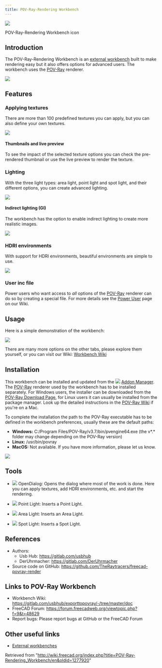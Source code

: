 ```yaml
---
title: POV-Ray-Rendering Workbench
---
```


![](/images/POV-Ray-Rendering_workbench_icon.svg)

POV-Ray-Rendering Workbench icon

## Introduction

The POV-Ray-Rendering Workbench is an [external workbench](/External_workbenches "External workbenches") built to make rendering easy but it also offers options for advanced users. The workbench uses the [POV-Ray](http://www.povray.org/) renderer.

![](/images/POV-Ray-Rendering_Example.png)

## Features

### Applying textures

There are more than 100 predefined textures you can apply, but you can also define your own textures.

![](/images/POV-Ray-Rendering_Textures.png)

#### Thumbnails and live preview

To see the impact of the selected texture options you can check the pre-rendered thumbnail or use the live preview to render the texture.

### Lighting

With the three light types: area light, point light and spot light, and their different options, you can create advanced lighting.

![](/images/POV-Ray-Rendering_Lights.png)

#### Indirect lighting (GI)

The workbench has the option to enable indirect lighting to create more realistic images.

![](/images/POV-Ray-Rendering_IndirectLighting.png)

### HDRI environments

With support for HDRI environments, beautiful environments are simple to use.

![](/images/POV-Ray-Rendering_HDRI.png)

### User inc file

Power users who want access to _all_ options of the [POV-Ray](http://www.povray.org/) renderer can do so by creating a special file. For more details see the [Power User](https://gitlab.com/usbhub/exporttopovray/-/blob/master/doc/PowerUser.md) page on our Wiki.

## Usage

Here is a simple demonstration of the workbench:

![](/images/POV-Ray-Rendering_Demo.gif)

There are many more options on the other tabs, please explore them yourself, or you can visit our Wiki: [Workbench Wiki](https://gitlab.com/usbhub/exporttopovray/-/tree/master/doc)

## Installation

This workbench can be installed and updated from the ![](/images/AddonManager.svg) [Addon Manager](/Std_AddonMgr "Std AddonMgr"). The [POV-Ray](http://www.povray.org/) renderer used by the workbench has to be installed separately. For Windows users, the installer can be downloaded from the [POV-Ray Download Page](https://www.povray.org/download/), for Linux users it can usually be installed from the package manager. Look up the detailed instructions in the [POV-Ray Wiki](https://wiki.povray.org/content/HowTo:Install_POV) if you're on a Mac.

To complete the installation the path to the POV-Ray executable has to be defined in the workbench preferences, usually these are the default paths:

- **Windows:** C:/Program Files/POV-Ray/v3.7/bin/pvengine64.exe (the v\*.\* folder may change depending on the POV-Ray version)
- **Linux:** /usr/bin/povray
- **MacOS:** Not available. If you have more information, please let us know.

![](/images/POV-Ray-Rendering_ExePath.png)

## Tools

- ![](/images/POV-Ray-Rendering_OpenDialog.svg) OpenDialog: Opens the dialog where most of the work is done. Here you can apply textures, add HDRI environments, etc. and start the rendering.

- ![](/images/POV-Ray-Rendering_PointLight.svg) Point Light: Inserts a Point Light.

- ![](/images/POV-Ray-Rendering_AreaLight.svg) Area Light: Inserts an Area Light.

- ![](/images/POV-Ray-Rendering_SpotLight.svg) Spot Light: Inserts a Spot Light.

## References

- Authors:
  - Usb Hub: <https://gitlab.com/usbhub>
  - DerUhrmacher: <https://gitlab.com/DerUhrmacher>
- Source code on GitHub: <https://github.com/TheRaytracers/freecad-povray-render>

## Links to POV-Ray Workbench

- Workbench Wiki: <https://gitlab.com/usbhub/exporttopovray/-/tree/master/doc>
- FreeCAD Forum: <https://forum.freecadweb.org/viewtopic.php?f=9&t=48629>
- Report bugs: Please report bugs at GitHub or the FreeCAD Forum

## Other useful links

- [External workbenches](/External_workbenches "External workbenches")

Retrieved from "<http://wiki.freecad.org/index.php?title=POV-Ray-Rendering_Workbench/en&oldid=1277920>"
